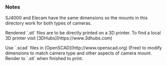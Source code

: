 <h3> Notes </h3>
SJ4000 and Elecam have the same dimensions so the mounts in this directory work for both types of cameras.
<p>
Rendered `.stl` files are to be directly printed on a 3D printer. To find a local 3D printer visit [3DHubs](https://www.3dhubs.com)
<p>
Use `.scad` files in [OpenSCAD](http://www.openscad.org) (Free) to modify dimensions to match camera type and other aspects of camera mount. Render to `.stl` when finished to print.

